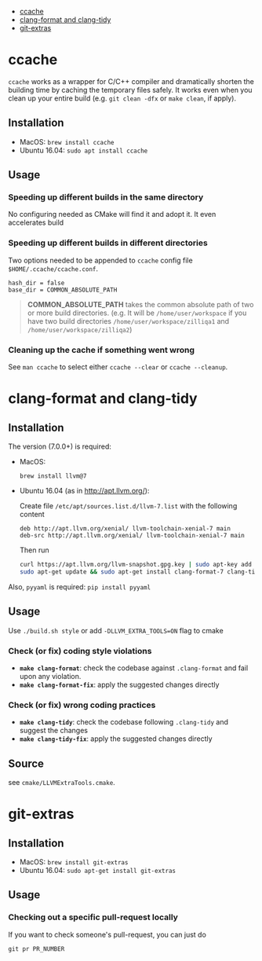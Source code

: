 
- [ccache](#ccache)
- [clang-format and clang-tidy](#clang-format-and-clang-tidy)
- [git-extras](#git-extras)

# ccache

`ccache` works as a wrapper for C/C++ compiler and dramatically shorten the building time by caching the temporary files safely. It works even when you clean up your entire build (e.g. `git clean -dfx` or `make clean`, if apply).

## Installation

- MacOS: `brew install ccache`
- Ubuntu 16.04: `sudo apt install ccache`

## Usage

### **Speeding up different builds in the same directory**

No configuring needed as CMake will find it and adopt it. It even accelerates build

### **Speeding up different builds in different directories**

Two options needed to be appended to `ccache` config file `$HOME/.ccache/ccache.conf`.

```
hash_dir = false
base_dir = COMMON_ABSOLUTE_PATH
```

> **COMMON_ABSOLUTE_PATH** takes the common absolute path of two or more build directories. (e.g. It will be `/home/user/workspace` if you have two build directories `/home/user/workspace/zilliqa1` and `/home/user/workspace/zilliqa2`)

### **Cleaning up the cache if something went wrong**

See `man ccache` to select either `ccache --clear` or `ccache --cleanup`.

# clang-format and clang-tidy

## Installation

The version (7.0.0+) is required:
- MacOS: 
    ```
    brew install llvm@7
    ```
- Ubuntu 16.04 (as in http://apt.llvm.org/):

    Create file `/etc/apt/sources.list.d/llvm-7.list` with the following content
    ```
    deb http://apt.llvm.org/xenial/ llvm-toolchain-xenial-7 main
    deb-src http://apt.llvm.org/xenial/ llvm-toolchain-xenial-7 main
    ```
    Then run
    ```bash
    curl https://apt.llvm.org/llvm-snapshot.gpg.key | sudo apt-key add -
    sudo apt-get update && sudo apt-get install clang-format-7 clang-tidy-7 -y
    ```


Also, `pyyaml` is required: `pip install pyyaml`
 
## Usage

Use `./build.sh style` or add `-DLLVM_EXTRA_TOOLS=ON` flag to cmake

### Check (or fix) coding style violations

- **`make clang-format`**: check the codebase against `.clang-format` and fail upon any violation.
- **`make clang-format-fix`**: apply the suggested changes directly

### Check (or fix) wrong coding practices

- **`make clang-tidy`**: check the codebase following `.clang-tidy` and suggest the changes
- **`make clang-tidy-fix`**: apply the suggested changes directly

## Source

see `cmake/LLVMExtraTools.cmake`.

# git-extras

## Installation

- MacOS: `brew install git-extras`
- Ubuntu 16.04: `sudo apt-get install git-extras`

## Usage

### Checking out a specific pull-request locally

If you want to check someone's pull-request, you can just do

```
git pr PR_NUMBER
```